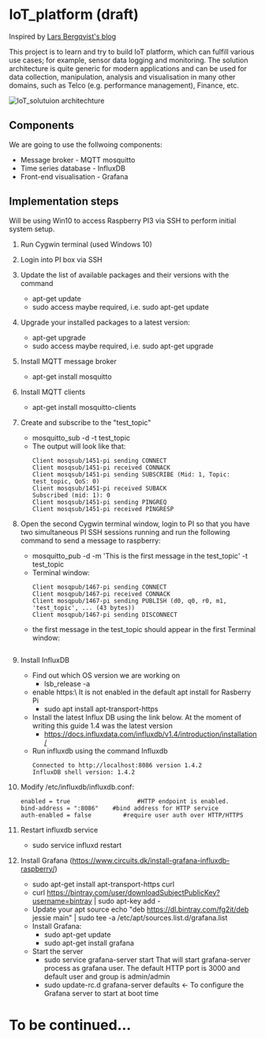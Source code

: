 # IoT_platform (draft)

Inspired by [Lars Bergqvist's blog](https://larsbergqvist.wordpress.com/2017/03/02/influxdb-and-grafana-for-sensor-time-series/)

This project is to learn and try to build IoT platform, which can fulfill various use cases; for example, sensor data logging and monitoring.
The solution architecture is quite generic for modern applications and can be used for data collection, manipulation, analysis and visualisation in many other domains, such as Telco (e.g. performance management), Finance, etc.

![IoT_solutuion architechture](https://user-images.githubusercontent.com/19657873/34466253-636eeba2-ef21-11e7-9405-19108b6e1a0f.PNG)

## Components
We are going to use the follwoing components:
* Message broker - MQTT mosquitto
* Time series database - InfluxDB
* Front-end visualisation - Grafana

## Implementation steps

Will be using Win10 to access Raspberry PI3 via SSH to perform initial system setup.

  1. Run Cygwin terminal (used Windows 10)
	
  2. Login into PI box via SSH
	
  3. Update the list of available packages and their versions with the command
      * apt-get update
      * sudo access maybe required, i.e. sudo apt-get update
	
  4. Upgrade your installed packages to a latest version:
      * apt-get upgrade
      * sudo access maybe required, i.e. sudo apt-get upgrade
	
  5. Install MQTT message broker
      * apt-get install mosquitto
	
  6. Install MQTT clients
      * apt-get install mosquitto-clients
	
  7. Create and subscribe to the "test_topic"
      * mosquitto_sub -d -t test_topic
      * The output will look like that:
		```afetisov@pi:~ $ mosquitto_sub -d -t test_topic
		Client mosqsub/1451-pi sending CONNECT
		Client mosqsub/1451-pi received CONNACK
		Client mosqsub/1451-pi sending SUBSCRIBE (Mid: 1, Topic: test_topic, QoS: 0)
		Client mosqsub/1451-pi received SUBACK
		Subscribed (mid: 1): 0
		Client mosqsub/1451-pi sending PINGREQ
		Client mosqsub/1451-pi received PINGRESP
		```		
  8. Open the second Cygwin terminal window, login to PI so that you have two simultaneous PI SSH sessions running and run the following command to send a message to raspberry: 
      * mosquitto_pub -d -m 'This is the first message in the test_topic' -t test_topic
      * Terminal window:
		```afetisov@pi:~ $ mosquitto_pub -d -m 'This is the first message in the test_topic' -t test_topic
		Client mosqpub/1467-pi sending CONNECT
		Client mosqpub/1467-pi received CONNACK
		Client mosqpub/1467-pi sending PUBLISH (d0, q0, r0, m1, 'test_topic', ... (43 bytes))
		Client mosqpub/1467-pi sending DISCONNECT
		```
      * the first message in the test_topic should appear in the first Terminal window:
		```Client mosqsub/1451-pi received PUBLISH (d0, q0, r0, m0, 'test_topic', ... (43 bytes))
		```
	
  9. Install InfluxDB
      * Find out which OS version we are working on
        * lsb_release -a
      * enable https:\\ It is not enabled in the default apt install for Rasberry Pi
        * sudo apt install apt-transport-https
      * Install the latest Influx DB using the link below. At the moment of writing this guide 1.4 was the latest version
        * https://docs.influxdata.com/influxdb/v1.4/introduction/installation/
      * Run influxdb using the command Influxdb
		```afetisov@pi:~ $ influx
		Connected to http://localhost:8086 version 1.4.2
		InfluxDB shell version: 1.4.2
		```
	
  10. Modify /etc/influxdb/influxdb.conf:
		```[http]
		enabled = true                   #HTTP endpoint is enabled.
		bind-address = ":8086"    #bind address for HTTP service
		auth-enabled = false         #require user auth over HTTP/HTTPS
		```
		
  11. Restart influxdb service
      * sudo service influxd restart
	
  12. Install Grafana (https://www.circuits.dk/install-grafana-influxdb-raspberry/)
      * sudo apt-get install apt-transport-https curl
      * curl https://bintray.com/user/downloadSubjectPublicKey?username=bintray | sudo apt-key add -
      * Update your apt source
			echo "deb https://dl.bintray.com/fg2it/deb jessie main" | sudo tee -a /etc/apt/sources.list.d/grafana.list
      * Install Grafana:
        * sudo apt-get update
        * sudo apt-get install grafana
      * Start the server
        * sudo service grafana-server start 
      That will start grafana-server process as grafana user.  The default HTTP port is 3000 and default user and group is admin/admin
        * sudo update-rc.d grafana-server defaults <- To configure the Grafana server to start at boot time
      
      
# To be continued...
